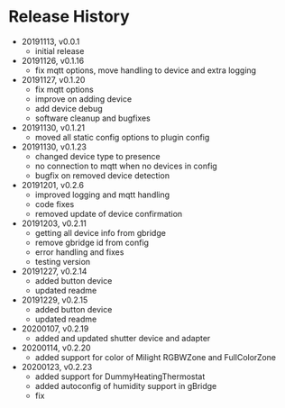 # Release History

* 20191113, v0.0.1
	* initial release
* 20191126, v0.1.16
	* fix mqtt options, move handling to device and extra logging
* 20191127, v0.1.20
	* fix mqtt options
	* improve on adding device
	* add device debug
	* software cleanup and bugfixes
* 20191130, v0.1.21
	* moved all static config options to plugin config
* 20191130, v0.1.23
	* changed device type to presence
	* no connection to mqtt when no devices in config
	* bugfix on removed device detection
* 20191201, v0.2.6
	* improved logging and mqtt handling
	* code fixes
	* removed update of device confirmation
* 20191203, v0.2.11
	* getting all device info from gbridge
	* remove gbridge id from config
	* error handling and fixes
	* testing version
* 20191227, v0.2.14
	* added button device
	* updated readme
* 20191229, v0.2.15
	* added button device
	* updated readme
* 20200107, v0.2.19
	* added and updated shutter device and adapter
* 20200114, v0.2.20
	* added support for color of Milight RGBWZone and FullColorZone
* 20200123, v0.2.23
	* added support for DummyHeatingThermostat
	* added autoconfig of humidity support in gBridge
	* fix
